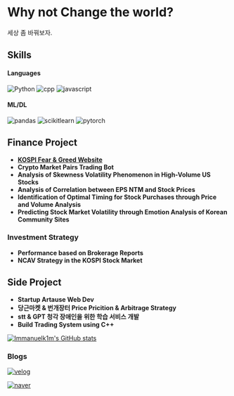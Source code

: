 # Why not Change the world?
세상 좀 바꿔보자.

## Skills
#### Languages
<img alt="Python" src ="https://img.shields.io/badge/Python-3776AB.svg?&style=for-the-badge&logo=Python&logoColor=white"/>

<img alt="cpp" src ="https://img.shields.io/badge/cplusplus-00599C.svg?&style=for-the-badge&logo=cplusplus&logoColor=white"/>

<img alt="javascript" src ="https://img.shields.io/badge/javascript-F7DF1E.svg?&style=for-the-badge&logo=javascript&logoColor=white"/>


#### ML/DL
<img alt="pandas" src ="https://img.shields.io/badge/pandas-150458.svg?&style=for-the-badge&logo=pandas&logoColor=white"/>

<img alt="scikitlearn" src ="https://img.shields.io/badge/scikitlearn-F7931E.svg?&style=for-the-badge&logo=scikitlearn&logoColor=white"/>

<img alt="pytorch" src ="https://img.shields.io/badge/pytorch-EE4C2C.svg?&style=for-the-badge&logo=pytorch&logoColor=white"/>


## Finance Project
- [**KOSPI Fear & Greed Website**](https://kospi-fear-greed-index.co.kr/)
- **Crypto Market Pairs Trading Bot**
- **Analysis of Skewness Volatility Phenomenon in High-Volume US Stocks**
- **Analysis of Correlation between EPS NTM and Stock Prices**
- **Identification of Optimal Timing for Stock Purchases through Price and Volume Analysis**
- **Predicting Stock Market Volatility through Emotion Analysis of Korean Community Sites**

### Investment Strategy
- **Performance based on Brokerage Reports**
- **NCAV Strategy in the KOSPI Stock Market**

### 

## Side Project
- **Startup Artause Web Dev** 
- **당근마켓 & 번개장터 Price Pricition & Arbitrage Strategy** 
- **stt & GPT 청각 장애인을 위한 학습 서비스 개발**
- **Build Trading System using C++**
  
[![Immanuelk1m's GitHub stats](https://github-readme-stats.vercel.app/api?username=immanuelk1m)](https://github.com/anuraghazra/github-readme-stats)

### Blogs
<a href="https://velog.io/@immanuelk1m"><img alt="velog" src ="https://img.shields.io/badge/velog-20C997.svg?&style=for-the-badge&logo=velog&logoColor=white"/>

<a href="https://blog.naver.com/kse0119"><img alt="naver" src ="https://img.shields.io/badge/naver-03C75A.svg?&style=for-the-badge&logo=naver&logoColor=white"/>



<!--
![](./profile-3d-contrib/profile-south-season-animate.svg)
-->

